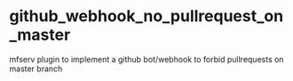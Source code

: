 # github_webhook_no_pullrequest_on_master
mfserv plugin to implement a github bot/webhook to forbid pullrequests on master branch
